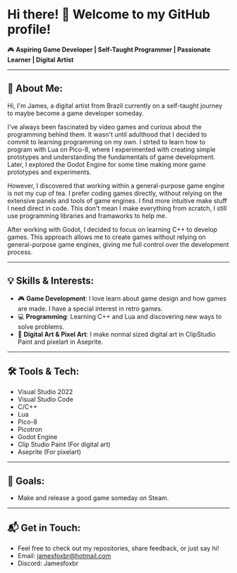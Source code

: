 # Hi there! 👋 Welcome to my GitHub profile!

🎮 **Aspiring Game Developer | Self-Taught Programmer | Passionate Learner | Digital Artist**

---

## 🚀 About Me:
Hi, I'm James, a digital artist from Brazil currently on a self-taught journey to maybe become a game developer someday.

I've always been fascinated by video games and curious about the programming behind them. It wasn't until adulthood that I decided to commit to learning programming on my own. I strted to learn how to program with Lua on Pico-8, where I experimented with creating simple prototypes and understanding the fundamentals of game development. Later, I explored the Godot Engine for some time making more game prototypes and experiments.

However, I discovered that working within a general-purpose game engine is not my cup of tea. I prefer coding games directly, without relying on the extensive panels and tools of game engines. I find more intuitive make stuff I need direct in code. This don't mean I make everything from scratch, I still use programming libraries and framaworks to help me.

After working with Godot, I decided to focus on learning C++ to develop games. This approach allows me to create games without relying on general-purpose game engines, giving me full control over the development process.

---

## 💡 Skills & Interests:
- 🎮 **Game Development**: I love learn about game design and how games are made. I have a special interest in retro games.
- 💻 **Programming**: Learning C++ and Lua and discovering new ways to solve problems.
- 🎨 **Digital Art & Pixel Art**: I make normal sized digital art in ClipStudio Paint and pixelart in Aseprite.

---

## 🛠️ Tools & Tech:
- Visual Studio 2022
- Visual Studio Code
- C/C++ 
- Lua
- Pico-8
- Picotron
- Godot Engine
- Clip Studio Paint (For digital art)
- Aseprite (For pixelart)

---

## 🎯 Goals:
- Make and release a good game someday on Steam.

---

## 📬 Get in Touch:
- Feel free to check out my repositories, share feedback, or just say hi! 
- Email: jamesfoxbr@hotmail.com
- Discord: Jamesfoxbr


